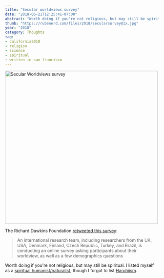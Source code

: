 ```yaml
---
title: "Secular worldviews survey"
date: "2018-06-21T12:25:41-07:00"
abstract: "Worth doing if you're not religious, but may still be spiritual."
thumb: "https://rubenerd.com/files/2018/secularsurvey@1x.jpg"
year: "2018"
category: Thoughts
tag:
- california2018
- religion
- science
- spiritual
- written-in-san-francisco
---
```

<p><img src="https://rubenerd.com/files/2018/secularsurvey@1x.jpg" srcset="https://rubenerd.com/files/2018/secularsurvey@1x.jpg 1x, https://rubenerd.com/files/2018/secularsurvey@2x.jpg 2x" alt="Secular Worldviews survey" style="width:500px" /></p>

The Richard Dawkins Foundation [retweeted this survey]:

> An international research team, including researchers from the UK, USA, Denmark, Finland, Czech Republic, Turkey, and Brazil, is conducting an online survey asking participants about their worldview, as well as a few demographics questions

Worth doing if you're not religious, but may still be spiritual. I listed myself as a [spiritual humanist/naturalist], though I forgot to list [Haruhiism]. 

[retweeted this survey]: https://coventryhls.eu.qualtrics.com/jfe/form/SV_d6WLVHzE5Otsczr
[spiritual humanist/naturalist]: https://rubenerd.com/p3090/ "Sunday afternoon philosophy: spiritual atheism"
[Haruhiism]: https://en.wikipedia.org/wiki/Haruhi_Suzumiya_(character)#Haruhiism

